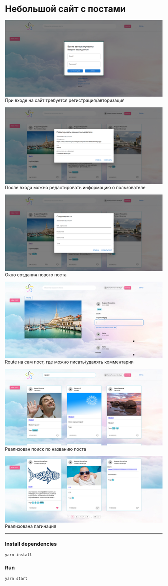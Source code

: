 # Небольшой сайт с постами
![screenshot](./readme-assets/login.png)
При входе на сайт требуется регистрация/авторизация

![screenshot](./readme-assets/edit.png)
После входа можно редактировать информацию о пользователе

![screenshot](./readme-assets/newPost.png)
Окно создания нового поста

![screenshot](./readme-assets/post.png)
Route на сам пост, где можно писать/удалять комментарии

![screenshot](./readme-assets/search.png)
Реализован поиск по названию поста

![screenshot](./readme-assets/pagination.png)
Реализована пагинация

***
### Install dependencies

```bash
yarn install
```

### Run

```bash
yarn start
```
